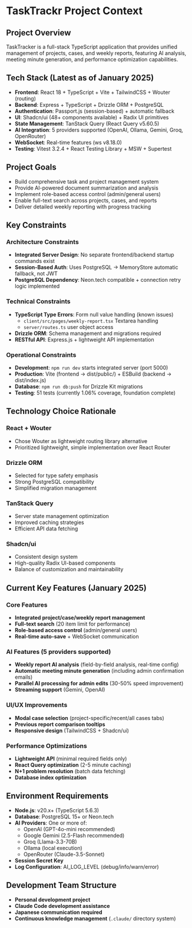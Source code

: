 # TaskTrackr Project Context

## Project Overview
TaskTracker is a full-stack TypeScript application that provides unified management of projects, cases, and weekly reports, featuring AI analysis, meeting minute generation, and performance optimization capabilities.

## Tech Stack (Latest as of January 2025)
- **Frontend**: React 18 + TypeScript + Vite + TailwindCSS + Wouter (routing)
- **Backend**: Express + TypeScript + Drizzle ORM + PostgreSQL
- **Authentication**: Passport.js (session-based) + automatic fallback
- **UI**: Shadcn/ui (48+ components available) + Radix UI primitives
- **State Management**: TanStack Query (React Query v5.60.5)
- **AI Integration**: 5 providers supported (OpenAI, Ollama, Gemini, Groq, OpenRouter)
- **WebSocket**: Real-time features (ws v8.18.0)
- **Testing**: Vitest 3.2.4 + React Testing Library + MSW + Supertest

## Project Goals
- Build comprehensive task and project management system
- Provide AI-powered document summarization and analysis
- Implement role-based access control (admin/general users)
- Enable full-text search across projects, cases, and reports
- Deliver detailed weekly reporting with progress tracking

## Key Constraints

### Architecture Constraints
- **Integrated Server Design**: No separate frontend/backend startup commands exist
- **Session-Based Auth**: Uses PostgreSQL → MemoryStore automatic fallback, not JWT
- **PostgreSQL Dependency**: Neon.tech compatible + connection retry logic implemented

### Technical Constraints
- **TypeScript Type Errors**: Form null value handling (known issues)
  - `client/src/pages/weekly-report.tsx` Textarea handling
  - `server/routes.ts` user object access
- **Drizzle ORM**: Schema management and migrations required
- **RESTful API**: Express.js + lightweight API implementation

### Operational Constraints
- **Development**: `npm run dev` starts integrated server (port 5000)
- **Production**: Vite (frontend → dist/public/) + ESBuild (backend → dist/index.js)
- **Database**: `npm run db:push` for Drizzle Kit migrations
- **Testing**: 51 tests (currently 1.06% coverage, foundation complete)

## Technology Choice Rationale

### React + Wouter
- Chose Wouter as lightweight routing library alternative
- Prioritized lightweight, simple implementation over React Router

### Drizzle ORM
- Selected for type safety emphasis
- Strong PostgreSQL compatibility
- Simplified migration management

### TanStack Query
- Server state management optimization
- Improved caching strategies
- Efficient API data fetching

### Shadcn/ui
- Consistent design system
- High-quality Radix UI-based components
- Balance of customization and maintainability

## Current Key Features (January 2025)

### Core Features
- **Integrated project/case/weekly report management**
- **Full-text search** (20 item limit for performance)
- **Role-based access control** (admin/general users)
- **Real-time auto-save** + WebSocket communication

### AI Features (5 providers supported)
- **Weekly report AI analysis** (field-by-field analysis, real-time config)
- **Automatic meeting minute generation** (including admin confirmation emails)
- **Parallel AI processing for admin edits** (30-50% speed improvement)
- **Streaming support** (Gemini, OpenAI)

### UI/UX Improvements
- **Modal case selection** (project-specific/recent/all cases tabs)
- **Previous report comparison tooltips**
- **Responsive design** (TailwindCSS + Shadcn/ui)

### Performance Optimizations
- **Lightweight API** (minimal required fields only)
- **React Query optimization** (2-5 minute caching)
- **N+1 problem resolution** (batch data fetching)
- **Database index optimization**

## Environment Requirements
- **Node.js**: v20.x+ (TypeScript 5.6.3)
- **Database**: PostgreSQL 15+ or Neon.tech
- **AI Providers**: One or more of:
  - OpenAI (GPT-4o-mini recommended)
  - Google Gemini (2.5-Flash recommended)
  - Groq (Llama-3.3-70B)
  - Ollama (local execution)
  - OpenRouter (Claude-3.5-Sonnet)
- **Session Secret Key**
- **Log Configuration**: AI_LOG_LEVEL (debug/info/warn/error)

## Development Team Structure
- **Personal development project**
- **Claude Code development assistance**
- **Japanese communication required**
- **Continuous knowledge management** (`.claude/` directory system)